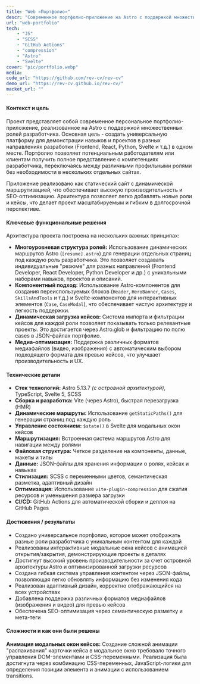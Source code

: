 ```yaml
---
title: "Web «Портфолио»"
descr: "Современное портфолио-приложение на Astro с поддержкой множественных ролей разработчика. Универсальная платформа для демонстрации навыков и проектов в разных направлениях разработки с интерактивными кейсами, адаптивным дизайном, GitHub Actions CI/CD и высокой производительностью за счет сжатия ресурсов."
url: "web-portfolio"
tech:
    - "JS"
    - "SCSS"
    - "GitHub Actions"
    - "compression"
    - "Astro"
    - "Svelte"
cover: "pic/portfolio.webp"
media:
code_url: "https://github.com/rev-cv/rev-cv"
demo_url: "https://rev-cv.github.io/rev-cv/"
macket_url: ""
---
```


#### Контекст и цель

Проект представляет собой современное персональное портфолио-приложение, реализованное на Astro с поддержкой множественных ролей разработчика. Основная цель - создать универсальную платформу для демонстрации навыков и проектов в разных направлениях разработки (Frontend, React, Python, Svelte и т.д.) в одном месте. Портфолио позволяет потенциальным работодателям или клиентам получить полное представление о компетенциях разработчика, переключаясь между различными профильными ролями без необходимости в нескольких отдельных сайтах.

Приложение реализовано как статический сайт с динамической маршрутизацией, что обеспечивает высокую производительность и SEO-оптимизацию. Архитектура позволяет легко добавлять новые роли и кейсы, что делает проект масштабируемым и гибким в долгосрочной перспективе.

#### Ключевые функциональные решения

Архитектура проекта построена на нескольких важных принципах:

- **Многоуровневая структура ролей:** Использование динамических маршрутов Astro (`[resume].astro`) для генерации отдельных страниц под каждую роль разработчика. Это позволяет создавать индивидуальные "резюме" для разных направлений (Frontend Developer, React Developer, Python Developer и др.) с уникальными наборами навыков, проектов и описаний.
- **Компонентный подход:** Использование Astro-компонентов для создания переиспользуемых блоков (`Header`, `HeroBanner`, `Cases`, `SkillsAndTools` и т.д.) и Svelte-компонентов для интерактивных элементов (`Case`, `CaseModal`), что обеспечивает чистую архитектуру и легкость поддержки.
- **Динамическая загрузка кейсов:** Система импорта и фильтрации кейсов для каждой роли позволяет показывать только релевантные проекты. Это достигается через Astro.glob и фильтрацию по полю cases в JSON-файлах портфолио.
- **Медиа-оптимизация:** Поддержка различных форматов медиафайлов (видео, изображения) с автоматическим выбором подходящего формата для превью кейсов, что улучшает производительность и UX.

#### Технические детали

- **Стек технологий:** Astro 5.13.7 _(с островной архитектурой)_, TypeScript, Svelte 5, SCSS
- **Сборка и разработка:** Vite (через Astro), быстрая перезагрузка (HMR)
- **Динамические маршруты:** Использование `getStaticPaths()` для генерации страниц под каждую роль
- **Управление состоянием:** `$state()` в Svelte для модальных окон кейсов
- **Маршрутизация:** Встроенная система маршрутов Astro для навигации между ролями
- **Файловая структура:** Четкое разделение на компоненты, данные, макеты и типы
- **Данные:** JSON-файлы для хранения информации о ролях, кейсах и навыках
- **Стилизация:** SCSS с переменными цветов, семантическая разметка, адаптивный дизайн
- **Оптимизация:** Использование `vite-plugin-compression` для сжатия ресурсов и уменьшения размера загрузки
- **CI/CD:** GitHub Actions для автоматической сборки и деплоя на GitHub Pages

#### Достижения / результаты

- Создано универсальное портфолио, которое может отображать разные роли разработчика с уникальным контентом для каждой
- Реализованы интерактивные модальные окна кейсов с анимацией открытия/закрытия, демонстрирующие проекты в деталях
- Достигнут высокий уровень производительности за счет островной архитектуры Astro и оптимизированной загрузки ресурсов
- Создана гибкая система управления контентом через JSON-файлы, позволяющая легко обновлять информацию без изменения кода
- Реализован адаптивный дизайн, корректно отображающийся на всех устройствах
- Добавлена поддержка различных форматов медиафайлов (изображения и видео) для превью кейсов
- Обеспечена SEO-оптимизация через семантическую разметку и мета-теги

#### Сложности и как они были решены

**Анимация модальных окон кейсов:** Создание сложной анимации "распахивания" карточки кейса в модальное окно требовало точного управления DOM-элементами и CSS-переменными. Реализация была достигнута через комбинацию CSS-переменных, JavaScript-логики для определения позиции элемента и анимации с использованием transitions.
